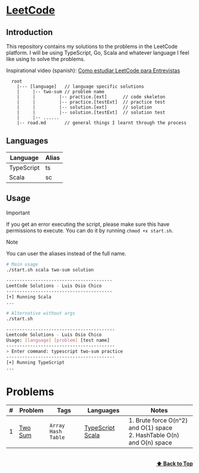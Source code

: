 # [LeetCode](https://leetcode.com/problemset/all/)

## Introduction

This repository contains my solutions to the problems in the LeetCode platform. I will be using TypeScript, Go, Scala and whatever language I feel like using to solve the problems.

Inspirational video (spanish): [Como estudiar LeetCode para Entrevistas](https://www.youtube.com/watch?v=se2FOhsBHEo)

```plain
  root
    |--- [language]   // language specific solutions
    |     |-- two-sum // problem name
    |     |         |-- practice.[ext]      // code skeleton
    |     |         |-- practice.[testExt]  // practice test
    |     |         |-- solution.[ext]      // solution
    |     |         |-- solution.[testExt]  // solution test
    |     |-- ......
    |-- road.md       // general things I learnt through the process

```

## Languages

| Language | Alias |
| -------- | ----- |
| TypeScript | ts |
| Scala | sc |

## Usage

> [!IMPORTANT]
> If you get an error executing the script, please make sure this have permissions to execute.
> You can do it by running `chmod +x start.sh`.

> [!NOTE]
> You can user the aliases instead of the full name.

```bash
# Main usage
./start.sh scala two-sum solution

----------------------------------------
LeetCode Solutions - Luis Osio Chico
----------------------------------------
[+] Running Scala
...
```

```bash
# Alternative without args
./start.sh

-----------------------------------------
Leetcode Solutions - Luis Osio Chico
Usage: [language] [problem] [test name]
-----------------------------------------
> Enter command: typescript two-sum practice
-----------------------------------------
[+] Running TypeScript
...
```

# Problems

| #   | Problem                                           | Tags                 | Languages                        | Notes                                                                     |
| --- | ------------------------------------------------- | -------------------- | -------------------------------- | ------------------------------------------------------------------------- |
| 1   | [Two Sum](https://leetcode.com/problems/two-sum/) | `Array` `Hash Table` | [TypeScript](typescript/two-sum) [Scala](scala/two-sum) | 1. Brute force O(n^2) and O(1) space<br/>2. HashTable O(n) and O(n) space<br/> |

<br/>
<div align="right">
    <b><a href="#algorithms">⬆️ Back to Top</a></b>
</div>
<br/>
